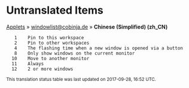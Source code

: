 # Untranslated Items
[Applets](../../../README.md) &#187; [windowlist@cobinja.de](../README.md) &#187; **Chinese (Simplified) (zh_CN)**

       1	Pin to this workspace
       2	Pin to other workspaces
       4	The flashing time when a new window is opened via a button
       8	Only show windows on the current monitor
      10	Move to another monitor
      11	Always
      12	2 or more windows

<sup>This translation status table was last updated on 2017-09-28, 16:52 UTC.</sup>
